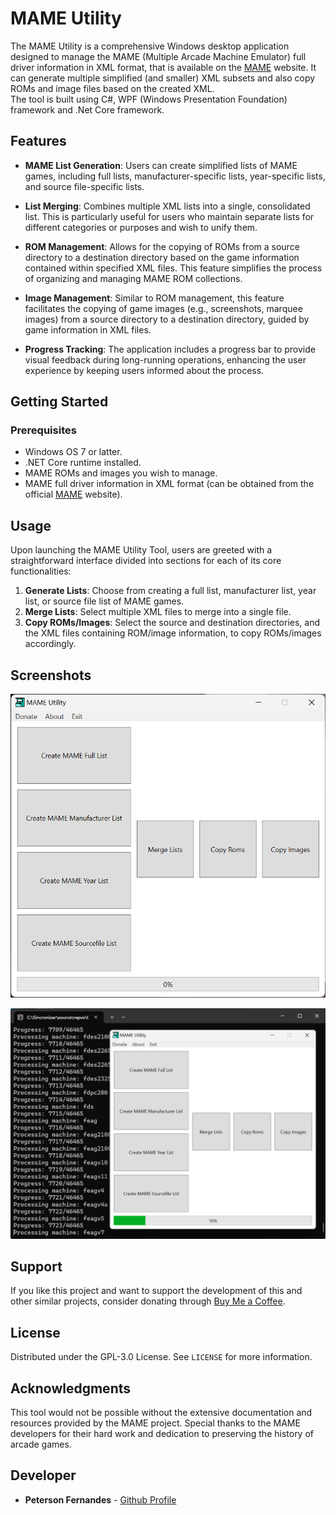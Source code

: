 # MAME Utility

The MAME Utility is a comprehensive Windows desktop application designed to manage the MAME (Multiple Arcade Machine Emulator) full driver information in XML format, that is available on the [MAME](https://www.mamedev.org/release.html) website. It can generate multiple simplified (and smaller) XML subsets and also copy ROMs and image files based on the created XML.<br>
The tool is built using C#, WPF (Windows Presentation Foundation) framework and .Net Core framework.

## Features

- **MAME List Generation**: Users can create simplified lists of MAME games, including full lists, manufacturer-specific lists, year-specific lists, and source file-specific lists.

- **List Merging**: Combines multiple XML lists into a single, consolidated list. This is particularly useful for users who maintain separate lists for different categories or purposes and wish to unify them.

- **ROM Management**: Allows for the copying of ROMs from a source directory to a destination directory based on the game information contained within specified XML files. This feature simplifies the process of organizing and managing MAME ROM collections.

- **Image Management**: Similar to ROM management, this feature facilitates the copying of game images (e.g., screenshots, marquee images) from a source directory to a destination directory, guided by game information in XML files.

- **Progress Tracking**: The application includes a progress bar to provide visual feedback during long-running operations, enhancing the user experience by keeping users informed about the process.

## Getting Started

### Prerequisites

- Windows OS 7 or latter.
- .NET Core runtime installed.
- MAME ROMs and images you wish to manage.
- MAME full driver information in XML format (can be obtained from the official [MAME](https://www.mamedev.org/release.html) website).

## Usage

Upon launching the MAME Utility Tool, users are greeted with a straightforward interface divided into sections for each of its core functionalities:

1. **Generate Lists**: Choose from creating a full list, manufacturer list, year list, or source file list of MAME games.
2. **Merge Lists**: Select multiple XML files to merge into a single file.
3. **Copy ROMs/Images**: Select the source and destination directories, and the XML files containing ROM/image information, to copy ROMs/images accordingly.

## Screenshots

![Screenshot](screenshot1.png)

![Screenshot](screenshot2.png)

## Support

If you like this project and want to support the development of this and other similar projects, consider donating through [Buy Me a Coffee](https://www.buymeacoffee.com/purelogiccode).

## License

Distributed under the GPL-3.0 License. See `LICENSE` for more information.

## Acknowledgments

This tool would not be possible without the extensive documentation and resources provided by the MAME project. Special thanks to the MAME developers for their hard work and dedication to preserving the history of arcade games.

## Developer

- **Peterson Fernandes** - [Github Profile](https://github.com/drpetersonfernandes)

